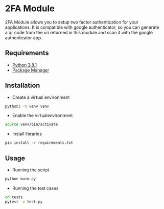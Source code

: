 # 2FA Module

2FA Module allows you to setup two factor authentication for your applications. It is compatible with google authenticator, so you can generate a qr code from the uri returned in this module and scan it with the google authenticator app.

## Requirements
* [Python 3.8.1](https://www.python.org/downloads/release/python-381)
* [Package Manager](https://pip.pypa.io/en/stable/)

## Installation
* Create a virtual environment
```bash
python3 -m venv venv
```
* Enable the virtualenvironment
```bash
source venv/bin/activate
```
* Install libraries
```bash
pip install -r requirements.txt
```

## Usage
* Running the script
```bash
python main.py
```
* Running the test cases
```bash
cd tests
pytest -v test.py 
```